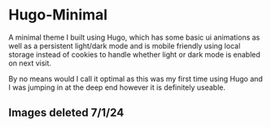 # Hugo-Minimal
A minimal theme I built using Hugo, which has some basic ui animations as well as a persistent light/dark mode and is mobile friendly using local storage instead of cookies to handle whether light or dark mode is enabled on next visit.

By no means would I call it optimal as this was my first time using Hugo and I was jumping in at the deep end however it is definitely useable.

## Images deleted 7/1/24
